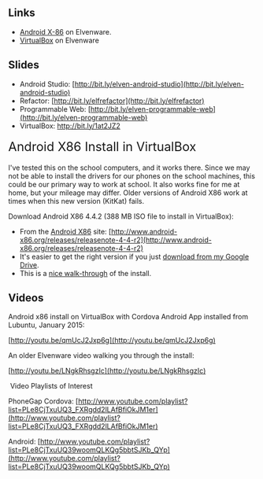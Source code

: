 ## Links

*   [Android X-86](http://www.elvenware.com/charlie/development/android/Androidx86.shtml) on Elvenware.
*   [VirtualBox](http://www.elvenware.com/charlie/os/linux/VirtualBox.html) on Elvenware

## Slides

*   Android Studio: <span id="docs-internal-guid-280a0ab9-0391-0df6-82f6-9a52945b9512">[http://bit.ly/elven-android-studio](http://bit.ly/elven-android-studio)</span>
*   Refactor: [http://bit.ly/elfrefactor](http://bit.ly/elfrefactor)
*   Programmable Web: [http://bit.ly/elven-programmable-web](http://bit.ly/elven-programmable-web)
*   VirtualBox: [<span id="docs-internal-guid-4b69c3fc-138a-5034-1330-a485cb3ebe25"><span>http://bit.ly/1at2JZ2</span></span>](http://bit.ly/1at2JZ2)

<span style="color: inherit; font-family: inherit; font-size: 1.8em; line-height: 40px;">Android X86 Install in VirtualBox</span>

I've tested this on the school computers, and it works there. Since we may not be able to install the drivers for our phones on the school machines, this could be our primary way to work at school. It also works fine for me at home, but your mileage may differ. Older versions of Android X86 work at times when this new version (KitKat) fails.

Download Android X86 4.4.2 (388 MB ISO file to install in VirtualBox):

*   From the [Android X86](http://www.android-x86.org/) site: [http://www.android-x86.org/releases/releasenote-4-4-r2](http://www.android-x86.org/releases/releasenote-4-4-r2)
*   It's easier to get the right version if you just [download from my Google Drive](https://drive.google.com/file/d/0B25UTAlOfPRGRjRtUlVOczVWNHc/view?usp=sharing). 
*   This is a [nice walk-through](http://www.fixedbyvonnie.com/2014/02/install-android-4-4-kitkat-windows-using-virtualbox/) of the install.

## Videos

<span>Android x86 install on VirtualBox with Cordova Android App installed from Lubuntu, January 2015:</span>

<span>[http://youtu.be/qmUcJ2Jxp6g](http://youtu.be/qmUcJ2Jxp6g)</span>

An older Elvenware video walking you through the install: 

[http://youtu.be/LNgkRhsgzIc](http://youtu.be/LNgkRhsgzIc)

 Video Playlists of Interest

PhoneGap Cordova: [http://www.youtube.com/playlist?list=PLe8CjTxuUQ3_FXRgdd2lLAfBfiOkJM1er](http://www.youtube.com/playlist?list=PLe8CjTxuUQ3_FXRgdd2lLAfBfiOkJM1er)

Android: [http://www.youtube.com/playlist?list=PLe8CjTxuUQ39woomQLKQg5bbtSJKb_QYp](http://www.youtube.com/playlist?list=PLe8CjTxuUQ39woomQLKQg5bbtSJKb_QYp)